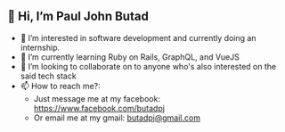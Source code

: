 ## 👋 Hi, I’m Paul John Butad
- 👀 I’m interested in software development and currently doing an internship.
- 🌱 I’m currently learning Ruby on Rails, GraphQL, and VueJS
- 💞️ I’m looking to collaborate on to anyone who's also interested on the said tech stack
- 📫 How to reach me?:
   - Just message me at my facebook: https://www.facebook.com/butadpj
   - Or email me at my gmail: butadpj@gmail.com

<!---
butadpj/butadpj is a ✨ special ✨ repository because its `README.md` (this file) appears on your GitHub profile.
You can click the Preview link to take a look at your changes.
--->
